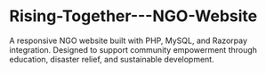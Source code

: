 # Rising-Together---NGO-Website
A responsive NGO website built with PHP, MySQL, and Razorpay integration. Designed to support community empowerment through education, disaster relief, and sustainable development.
